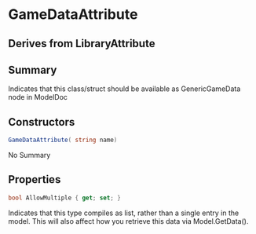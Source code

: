 # GameDataAttribute

## Derives from LibraryAttribute

## Summary

Indicates that this class/struct should be available as GenericGameData node in ModelDoc
## Constructors

```c#
GameDataAttribute( string name) 
```
No Summary
## Properties

```c#
bool AllowMultiple { get; set; } 
```
Indicates that this type compiles as list, rather than a single entry in the model.
This will also affect how you retrieve this data via Model.GetData().
